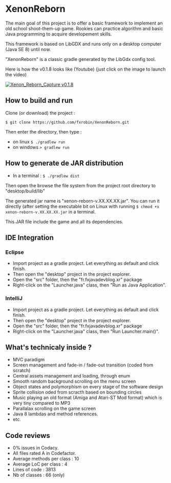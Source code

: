 # XenonReborn

The main goal of this project is to offer a basic framework to implement an old school shoot-them-up game. 
Rookies can practice algorithm and basic Java programming to acquire developement skills.

This framework is based on LibGDX and runs only on a desktop computer (Java SE 8) until now.

"XenonReborn" is a classic gradle generated by the LibGdx config tool.

Here is how the v0.1.8 looks like (Youtube) (just click on the image to launch the video)

[![Xenon_Reborn_Capture v0.1.8](http://img.youtube.com/vi/ki39sbk4VKc/0.jpg)](https://youtu.be/ki39sbk4VKc)

## How to build and run

Clone (or download) the project :

```
$ git clone https://github.com/fxrobin/XenonReborn.git
``` 

Then enter the directory, then type :

- on linux `$ ./gradlew run`
- on windows `> gradlew run`

## How to generate de JAR distribution

- In a terminal : `$ ./gradlew dist`

Then open the browse the file system from the project root directory to "desktop/build/lib"

The generated jar name is "xenon-reborn-v.XX.XX.XX.jar". You can run it directly (after setting the executable bit on Linux with running `$ chmod +x xenon-reborn-v.XX.XX.XX.jar` in a terminal.
 
This JAR file include the game and all its dependencies. 

## IDE Integration

### Eclipse

- Import project as a gradle project. Let everything as default and click finish.
- Then open the "desktop" project in the project explorer.
- Open the "src" folder, then the "fr.fxjavadevblog.xr" package
- Right-click on the "Launcher.java" class, then "Run as Java Application".

### IntelliJ

- Import project as a gradle project. Let everything as default and click finish.
- Then open the "desktop" project in the project explorer.
- Open the "src" folder, then the "fr.fxjavadevblog.xr" package
- Right-click on the "Launcher.java" class, then "Run Launcher.main()".


## What's technicaly inside ?

- MVC paradigm
- Screen management and fade-in / fade-out transition (coded from scratch)
- Central assets management and loading, through enum
- Smooth random background scrolling on the menu screen
- Object states and polymorphism on every stage of the software design
- Sprite collision oded from scracth based on bounding circles
- Music playing an old format (Amiga and Atari-ST Mod format) which is very tiny compared to MP3
- Parallalax scrolling on the game screen
- Java 8 lambdas and method references.
- etc.

## Code reviews

- 0% issues in Codacy.
- All files rated A in Codefactor.
- Average methods per class : 10 
- Average LoC per class : 4
- Lines of code : 3813
- Nb of classes : 66 (only)
